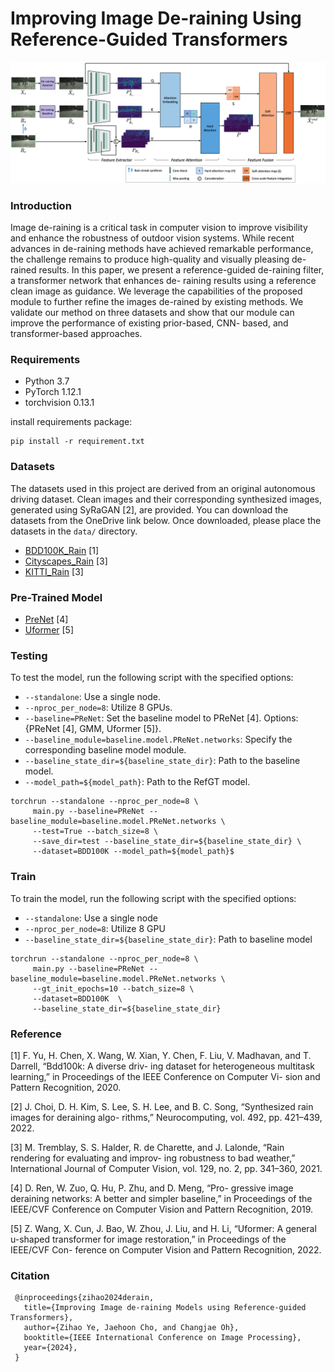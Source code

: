# Improving Image De-raining Using Reference-Guided Transformers
![model_architecture.png](model_architecture.png)
### Introduction
Image de-raining is a critical task in computer vision to improve visibility and enhance the robustness of outdoor vision systems. While recent advances in de-raining methods have achieved remarkable performance, the challenge remains to produce high-quality and visually pleasing de- rained results. In this paper, we present a reference-guided de-raining filter, a transformer network that enhances de- raining results using a reference clean image as guidance. We leverage the capabilities of the proposed module to further refine the images de-rained by existing methods. We validate our method on three datasets and show that our module can improve the performance of existing prior-based, CNN- based, and transformer-based approaches.

### Requirements
- Python 3.7
- PyTorch 1.12.1
- torchvision 0.13.1

install requirements package:
```
pip install -r requirement.txt
```

### Datasets
The datasets used in this project are derived from an original autonomous driving dataset. Clean images and their corresponding synthesized images, generated using SyRaGAN [2], are provided. You can download the datasets from the OneDrive link below. Once downloaded, please place the datasets in the `data/` directory.

- [BDD100K_Rain](https://1drv.ms/f/s!AhiCmYWu9pBria1EEB_5VzLPuYhfng?e=CdcCYz) [1]
- [Cityscapes_Rain](https://1drv.ms/f/s!AhiCmYWu9pBriv5_fRX1essBU6mdOw?e=0ZqoRM) [3]
- [KITTI_Rain](https://1drv.ms/f/s!AhiCmYWu9pBrifMLdsmGLt4UQMj-8g?e=ogzi0l) [3]

### Pre-Trained Model
- [PreNet](https://1drv.ms/f/s!AhiCmYWu9pBrjMNzjMsryxmTdcE9Pg?e=OT0VdC) [4]
- [Uformer](https://1drv.ms/f/s!AhiCmYWu9pBrjMN1V8M4u1pzWrpOhQ?e=Dmb1tW) [5]
### Testing
To test the model, run the following script with the specified options:
- `--standalone`: Use a single node.
- `--nproc_per_node=8`: Utilize 8 GPUs.
- `--baseline=PReNet`: Set the baseline model to PReNet [4]. Options: {PReNet [4], GMM, Uformer [5]}.
- `--baseline_module=baseline.model.PReNet.networks`: Specify the corresponding baseline model module.
- `--baseline_state_dir=${baseline_state_dir}`: Path to the baseline model.
- `--model_path=${model_path}`: Path to the RefGT model.

```
torchrun --standalone --nproc_per_node=8 \
	 main.py --baseline=PReNet --baseline_module=baseline.model.PReNet.networks \
	 --test=True --batch_size=8 \
	 --save_dir=test --baseline_state_dir=${baseline_state_dir} \
	 --dataset=BDD100K --model_path=${model_path}$
```


### Train
To train the model, run the following script with the specified options:
- `--standalone`: Use a single node
- `--nproc_per_node=8`: Utilize 8 GPU
- `--baseline_state_dir=${baseline_state_dir}`: Path to baseline model

```
torchrun --standalone --nproc_per_node=8 \
	 main.py --baseline=PReNet --baseline_module=baseline.model.PReNet.networks \
	 --gt_init_epochs=10 --batch_size=8 \
	 --dataset=BDD100K  \
	 --baseline_state_dir=${baseline_state_dir}
```


### Reference
[1] F. Yu, H. Chen, X. Wang, W. Xian, Y. Chen, F. Liu, V. Madhavan, and T. Darrell, “Bdd100k: A diverse driv- ing dataset for heterogeneous multitask learning,” in Proceedings of the IEEE Conference on Computer Vi- sion and Pattern Recognition, 2020.

[2] J. Choi, D. H. Kim, S. Lee, S. H. Lee, and B. C. Song, “Synthesized rain images for deraining algo- rithms,” Neurocomputing, vol. 492, pp. 421–439, 2022.

[3] M. Tremblay, S. S. Halder, R. de Charette, and J. Lalonde, “Rain rendering for evaluating and improv- ing robustness to bad weather,” International Journal of Computer Vision, vol. 129, no. 2, pp. 341–360, 2021.

[4] D. Ren, W. Zuo, Q. Hu, P. Zhu, and D. Meng, “Pro- gressive image deraining networks: A better and simpler baseline,” in Proceedings of the IEEE/CVF Conference on Computer Vision and Pattern Recognition, 2019.

[5] Z. Wang, X. Cun, J. Bao, W. Zhou, J. Liu, and H. Li, “Uformer: A general u-shaped transformer for image restoration,” in Proceedings of the IEEE/CVF Con- ference on Computer Vision and Pattern Recognition, 2022.

### Citation
```
 @inproceedings{zihao2024derain,
   title={Improving Image de-raining Models using Reference-guided Transformers},
   author={Zihao Ye, Jaehoon Cho, and Changjae Oh},
   booktitle={IEEE International Conference on Image Processing},
   year={2024},
 }
```

